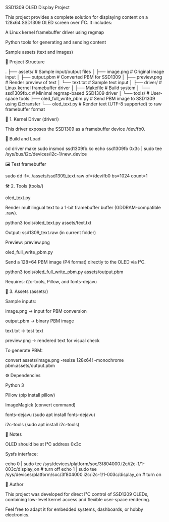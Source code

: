SSD1309 OLED Display Project

This project provides a complete solution for displaying content on a 128x64 SSD1309 OLED screen over I²C. It includes:

A Linux kernel framebuffer driver using regmap

Python tools for generating and sending content

Sample assets (text and images)

📁 Project Structure

.
├── assets/                 # Sample input/output files
│   ├── image.png           # Original image input
│   ├── output.pbm          # Converted PBM for SSD1309
│   ├── preview.png         # Render preview of text
│   └── text.txt            # Sample text input
│
├── driver/                 # Linux kernel framebuffer driver
│   ├── Makefile            # Build system
│   └── ssd1309fb.c         # Minimal regmap-based SSD1309 driver
│
└── tools/                  # User-space tools
    ├── oled_full_write_pbm.py  # Send PBM image to SSD1309 using i2ctransfer
    └── oled_text.py            # Render text (UTF-8 supported) to raw framebuffer format

🧱 1. Kernel Driver (driver/)

This driver exposes the SSD1309 as a framebuffer device /dev/fb0.

🔧 Build and Load

cd driver
make
sudo insmod ssd1309fb.ko
echo ssd1309fb 0x3c | sudo tee /sys/bus/i2c/devices/i2c-1/new_device

🖼 Test framebuffer

sudo dd if=../assets/ssd1309_text.raw of=/dev/fb0 bs=1024 count=1

🛠️ 2. Tools (tools/)

oled_text.py

Render multilingual text to a 1-bit framebuffer buffer (GDDRAM-compatible .raw).

python3 tools/oled_text.py assets/text.txt

Output: ssd1309_text.raw (in current folder)

Preview: preview.png

oled_full_write_pbm.py

Send a 128×64 PBM image (P4 format) directly to the OLED via I²C.

python3 tools/oled_full_write_pbm.py assets/output.pbm

Requires: i2c-tools, Pillow, and fonts-dejavu

🧪 3. Assets (assets/)

Sample inputs:

image.png → input for PBM conversion

output.pbm → binary PBM image

text.txt → test text

preview.png → rendered text for visual check

To generate PBM:

convert assets/image.png -resize 128x64\! -monochrome pbm:assets/output.pbm

⚙️ Dependencies

Python 3

Pillow (pip install pillow)

ImageMagick (convert command)

fonts-dejavu (sudo apt install fonts-dejavu)

i2c-tools (sudo apt install i2c-tools)

📝 Notes

OLED should be at I²C address 0x3c

Sysfs interface:

echo 0 | sudo tee /sys/devices/platform/soc/3f804000.i2c/i2c-1/1-003c/display_on  # turn off
echo 1 | sudo tee /sys/devices/platform/soc/3f804000.i2c/i2c-1/1-003c/display_on  # turn on

👤 Author

This project was developed for direct I²C control of SSD1309 OLEDs, combining low-level kernel access and flexible user-space rendering.

Feel free to adapt it for embedded systems, dashboards, or hobby electronics.

